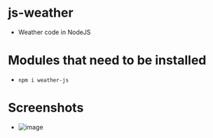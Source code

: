 # js-weather
- Weather code in NodeJS
# Modules that need to be installed
- `npm i weather-js`
# Screenshots
- ![image](https://github.com/Bur4kt/js-weather/assets/145892535/f56621b3-e319-4ad9-a7c4-90893903395b)
